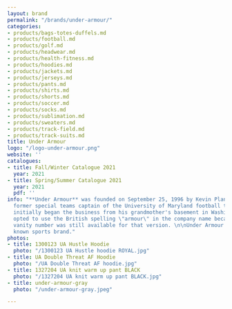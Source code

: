 ```yaml
---
layout: brand
permalink: "/brands/under-armour/"
categories:
- products/bags-totes-duffels.md
- products/football.md
- products/golf.md
- products/headwear.md
- products/health-fitness.md
- products/hoodies.md
- products/jackets.md
- products/jerseys.md
- products/pants.md
- products/shirts.md
- products/shorts.md
- products/soccer.md
- products/socks.md
- products/sublimation.md
- products/sweaters.md
- products/track-field.md
- products/track-suits.md
title: Under Armour
logo: "/logo-under-armour.png"
website: ''
catalogues:
- title: Fall/Winter Catalogue 2021
  year: 2021
- title: Spring/Summer Catalogue 2021
  year: 2021
  pdf: ''
info: "**Under Armour** was founded on September 25, 1996 by Kevin Plank, a then 24-year-old
  former special teams captain of the University of Maryland football team. Plank
  initially began the business from his grandmother's basement in Washington, D.C.\n\nPlank
  opted to use the British spelling \"armour\" in the company name because the toll-free
  vanity number was still available for that version. \n\nUnder Armour is now a well
  known sports brand."
photos:
- title: 1300123 UA Hustle Hoodie
  photo: "/1300123 UA Hustle hoodie ROYAL.jpg"
- title: UA Double Threat AF Hoodie
  photo: "/UA Double Threat AF hoodie.jpg"
- title: 1327204 UA knit warm up pant BLACK
  photo: "/1327204 UA knit warm up pant BLACK.jpg"
- title: under-armour-gray
  photo: "/under-armour-gray.jpeg"

---
```

